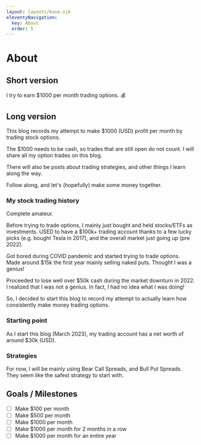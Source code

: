 ```yaml
---
layout: layouts/base.njk
eleventyNavigation:
  key: About
  order: 5
---
```

# About

## Short version

I try to earn $1000 per month trading options. 💰

## Long version
This blog records my attempt to make $1000 (USD) profit per month by trading stock options.  

The $1000 needs to be cash, so trades that are still open do not count. I will share all my option trades on this blog.  

There will also be posts about trading strategies, and other things I learn along the way.  

Follow along, and let's (hopefully) make some money together.

### My stock trading history
Complete amateur.  

Before trying to trade options, I mainly just bought and held stocks/ETFs as investments.  USED to have a $100k+ trading account thanks to a few lucky picks (e.g. bought Tesla in 2017), and the overall market just going up (pre 2022).  

Got bored during COVID pandemic and started trying to trade options.  Made around $15k the first year mainly selling naked puts.  Thought I was a genius!

Proceeded to lose well over $50k cash during the market downturn in 2022.  I realized that I was not a genius.  In fact, I had no idea what I was doing! 

So, I decided to start this blog to record my attempt to actually learn how consistently make money trading options.

### Starting point 
As I start this blog (March 2023), my trading account has a net worth of around $30k (USD).

### Strategies
For now, I will be mainly using Bear Call Spreads, and Bull Put Spreads.  They seem like the safest strategy to start with.

## Goals / Milestones

- [ ] Make $100 per month
- [ ] Make $500 per month
- [ ] Make $1000 per month
- [ ] Make $1000 per month for 2 months in a row
- [ ] Make $1000 per month for an entire year